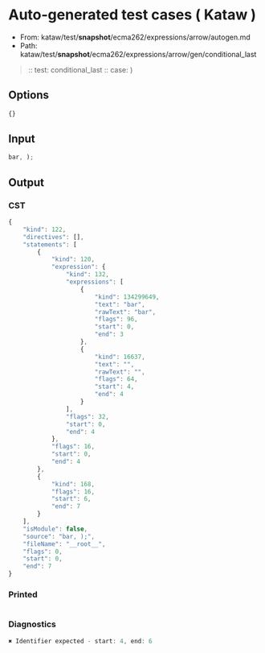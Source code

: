 # Auto-generated test cases ( Kataw )
- From: kataw/test/__snapshot__/ecma262/expressions/arrow/autogen.md
- Path: kataw/test/__snapshot__/ecma262/expressions/arrow/gen/conditional_last
> :: test: conditional_last
> :: case: )
## Options

`````js
{}
`````
## Input

`````js
bar, );
`````
## Output

### CST

```javascript
{
    "kind": 122,
    "directives": [],
    "statements": [
        {
            "kind": 120,
            "expression": {
                "kind": 132,
                "expressions": [
                    {
                        "kind": 134299649,
                        "text": "bar",
                        "rawText": "bar",
                        "flags": 96,
                        "start": 0,
                        "end": 3
                    },
                    {
                        "kind": 16637,
                        "text": "",
                        "rawText": "",
                        "flags": 64,
                        "start": 4,
                        "end": 4
                    }
                ],
                "flags": 32,
                "start": 0,
                "end": 4
            },
            "flags": 16,
            "start": 0,
            "end": 4
        },
        {
            "kind": 168,
            "flags": 16,
            "start": 6,
            "end": 7
        }
    ],
    "isModule": false,
    "source": "bar, );",
    "fileName": "__root__",
    "flags": 0,
    "start": 0,
    "end": 7
}
```

### Printed

```javascript

```

### Diagnostics

```javascript
✖ Identifier expected - start: 4, end: 6

```

